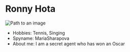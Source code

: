 # Ronny Hota

![Path to an image]()

- Hobbies: Tennis, Singing
- Spyname: MariaSharapova
- About me: I am a secret agent who has won an Oscar

